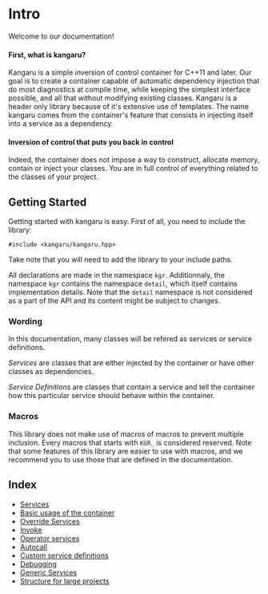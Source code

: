 Intro
=====

Welcome to our documentation!

#### First, what is kangaru?

Kangaru is a simple inversion of control container for C++11 and later. Our goal is to create a container capable of automatic dependency injection that do most diagnostics at compile time, while keeping the simplest interface possible, and all that without modifying existing classes. Kangaru is a header only library because of it's extensive use of templates. The name kangaru comes from the container's feature that consists in injecting itself into a service as a dependency.

#### Inversion of control that puts you back in control

Indeed, the container does not impose a way to construct, allocate memory, contain or inject your classes. You are in full control of everything related to the classes of your project.

Getting Started
---------------

Getting started with kangaru is easy. First of all, you need to include the library:

    #include <kangaru/kangaru.hpp>

Take note that you will need to add the library to your include paths.

All declarations are made in the namespace `kgr`. Additionnaly, the namespace `kgr` contains the namespace `detail`, which itself contains implementation details.
Note that the `detail` namespace is not considered as a part of the API and its content might be subject to changes.

### Wording

In this documentation, many classes will be refered as services or service definitions.

_Services_ are classes that are either injected by the container or have other classes as dependencies.

_Service Definitions_ are classes that contain a service and tell the container how this particular service should behave within the container.

### Macros

This library does not make use of macros of macros to prevent multiple inclusion.
Every macros that starts with `KGR_` is considered reserved.
Note that some features of this library are easier to use with macros, and we recommend you to use those that are defined in the documentation.

Index
-----
 * [Services](section1_services.md)
 * [Basic usage of the container](section2_container.md)
 * [Override Services](section3_override.md)
 * [Invoke](section4_invoke.md)
 * [Operator services](section5_operator.md)
 * [Autocall](section6_setters.md)
 * [Custom service definitions](section7_definitions.md)
 * [Debugging](section8_debug.md)
 * [Generic Services](section9_generic.md)
 * [Structure for large projects](section10_structure.md)
